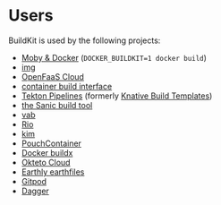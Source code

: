 # Users

BuildKit is used by the following projects:

- [Moby & Docker](https://github.com/moby/moby/pull/37151) (`DOCKER_BUILDKIT=1 docker build`)
- [img](https://github.com/genuinetools/img)
- [OpenFaaS Cloud](https://github.com/openfaas/openfaas-cloud)
- [container build interface](https://github.com/containerbuilding/cbi)
- [Tekton Pipelines](https://github.com/tektoncd/catalog) (formerly [Knative Build Templates](https://github.com/knative/build-templates))
- [the Sanic build tool](https://github.com/distributed-containers-inc/sanic)
- [vab](https://github.com/stellarproject/vab)
- [Rio](https://github.com/rancher/rio)
- [kim](https://github.com/rancher/kim)
- [PouchContainer](https://github.com/alibaba/pouch)
- [Docker buildx](https://github.com/docker/buildx)
- [Okteto Cloud](https://okteto.com/)
- [Earthly earthfiles](https://github.com/vladaionescu/earthly)
- [Gitpod](https://github.com/gitpod-io/gitpod)
- [Dagger](https://dagger.io)
